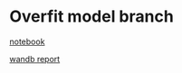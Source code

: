 # Overfit model branch

[notebook](/Ovefit_asr.ipynb)

[wandb report](https://wandb.ai/ivan-gorin/asr_project/reports/Overfit-run--VmlldzoxMTI2MTE0?accessToken=jup1hr9ibmrdlvcpph6u8l12glk4qpwu447b0zx1rr0186lmvp2yw5xh7hfvde7j)

